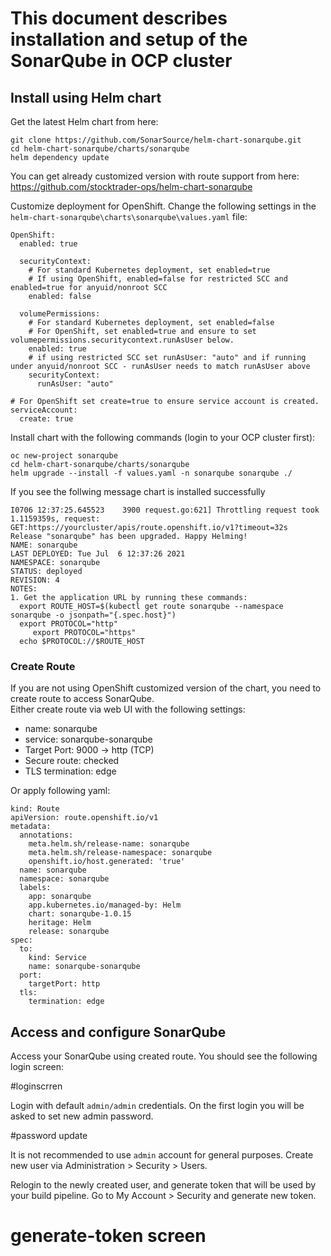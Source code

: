 # This document describes installation and setup of the SonarQube in OCP cluster

## Install using Helm chart

Get the latest Helm chart from here:

```
git clone https://github.com/SonarSource/helm-chart-sonarqube.git
cd helm-chart-sonarqube/charts/sonarqube
helm dependency update
```
You can get already customized version with route support from here: https://github.com/stocktrader-ops/helm-chart-sonarqube


Customize deployment for OpenShift. Change the following settings in the `helm-chart-sonarqube\charts\sonarqube\values.yaml` file:

```
OpenShift:
  enabled: true
  
  securityContext:
    # For standard Kubernetes deployment, set enabled=true
    # If using OpenShift, enabled=false for restricted SCC and enabled=true for anyuid/nonroot SCC
    enabled: false  
  
  volumePermissions:
    # For standard Kubernetes deployment, set enabled=false
    # For OpenShift, set enabled=true and ensure to set volumepermissions.securitycontext.runAsUser below.
    enabled: true
    # if using restricted SCC set runAsUser: "auto" and if running under anyuid/nonroot SCC - runAsUser needs to match runAsUser above
    securityContext:
      runAsUser: "auto"
      
# For OpenShift set create=true to ensure service account is created.
serviceAccount:
  create: true  
```

Install chart with the following commands (login to your OCP cluster first):

```
oc new-project sonarqube
cd helm-chart-sonarqube/charts/sonarqube
helm upgrade --install -f values.yaml -n sonarqube sonarqube ./
```

If you see the follwing message chart is installed successfully
```
I0706 12:37:25.645523    3900 request.go:621] Throttling request took 1.1159359s, request: GET:https://yourcluster/apis/route.openshift.io/v1?timeout=32s
Release "sonarqube" has been upgraded. Happy Helming!
NAME: sonarqube
LAST DEPLOYED: Tue Jul  6 12:37:26 2021
NAMESPACE: sonarqube
STATUS: deployed
REVISION: 4
NOTES:
1. Get the application URL by running these commands:
  export ROUTE_HOST=$(kubectl get route sonarqube --namespace sonarqube -o jsonpath="{.spec.host}")
  export PROTOCOL="http"
     export PROTOCOL="https"
  echo $PROTOCOL://$ROUTE_HOST
```

### Create Route
If you are not using OpenShift customized version of the chart, you need to create route to access SonarQube.  
Either create route via web UI with the following settings:
- name: sonarqube
- service: sonarqube-sonarqube
- Target Port: 9000 -> http (TCP)
- Secure route: checked
- TLS termination: edge

Or apply following yaml:

```
kind: Route
apiVersion: route.openshift.io/v1
metadata:
  annotations:
    meta.helm.sh/release-name: sonarqube
    meta.helm.sh/release-namespace: sonarqube
    openshift.io/host.generated: 'true'
  name: sonarqube
  namespace: sonarqube
  labels:
    app: sonarqube
    app.kubernetes.io/managed-by: Helm
    chart: sonarqube-1.0.15
    heritage: Helm
    release: sonarqube
spec:
  to:
    kind: Service
    name: sonarqube-sonarqube
  port:
    targetPort: http
  tls:
    termination: edge
```

## Access and configure SonarQube
Access your SonarQube using created route. You should see the following login screen:

#loginscrren

Login with default `admin/admin` credentials. On the first login you will be asked to set new admin password.

#password update

It is not recommended to use `admin` account for general purposes. Create new user via Administration > Security > Users.

Relogin to the newly created user, and generate token that will be used by your build pipeline. Go to My Account > Security and generate new token.

# generate-token screen





